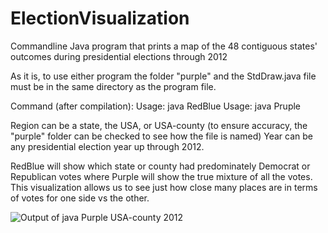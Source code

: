 # ElectionVisualization
Commandline Java program that prints a map of the 48 contiguous states' outcomes during presidential elections through 2012

As it is, to use either program the folder "purple" and the StdDraw.java file must be in the same directory as the program file.

Command (after compilation):
Usage: java RedBlue <region> <year> 
Usage: java Pruple <region> <year>

Region can be a state, the USA, or USA-county (to ensure accuracy, the "purple" folder can be checked to see how the file is named)
Year can be any presidential election year up through 2012.

RedBlue will show which state or county had predominately Democrat or Republican votes where Purple will show the true mixture of all the votes. This visualization allows us to see just how close many places are in terms of votes for one side vs the other.  

![Output of java Purple USA-county 2012](ElectionVisualization/purpleUSACounty2012.PNG?raw=true)
